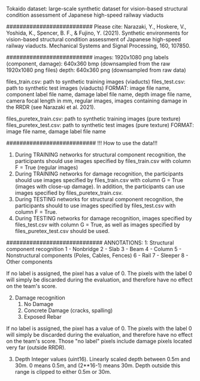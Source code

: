 Tokaido dataset: large-scale synthetic dataset for vision-based structural condition assessment of Japanese high-speed railway viaducts
 
##########################
Please cite:
Narazaki, Y., Hoskere, V., Yoshida, K., Spencer, B. F., & Fujino, Y. (2021). Synthetic environments for vision-based structural condition assessment of Japanese high-speed railway viaducts. Mechanical Systems and Signal Processing, 160, 107850.
 
##########################
images: 1920x1080 png
labels (component, damage): 640x360 bmp (downsampled from the raw 1920x1080 png files)
depth: 640x360 png (downsampled from raw data)
 
files_train.csv: path to synthetic training images (viaducts)
files_test.csv: path to synthetic test images (viaducts)
FORMAT:
image file name, component label file name, damage label file name, depth image file name, camera focal length in mm, regular images, images containing damage in the RRDR (see Narazaki et al. 2021).
 
files_puretex_train.csv: path to synthetic training images (pure texture)
files_puretex_test.csv: path to synthetic test images (pure texture)
FORMAT:
image file name, damage label file name
 
###########################
!!! How to use the data!!!
1. During TRAINING networks for structural component recognition, the participants should use images specified by files_train.csv with column F = True (regular images)
2. During TRAINING networks for damage recognition, the participants should use images specified by files_train.csv with column G = True (images with close-up damage). In addition, the participants can use images specified by files_puretex_train.csv.
3. During TESTING networks for structural component recognition, the participants should to use images specified by files_test.csv with column F = True.
4. During TESTING networks for damage recognition, images specified by files_test.csv with column G = True, as well as images specified by files_puretex_test.csv should be used.
 
#############################
ANNOTATIONS:
1: Structural component recognition
   1 - Nonbridge
   2 - Slab
   3 - Beam
   4 - Column
   5 - Nonstructural components (Poles, Cables, Fences)
   6 - Rail
   7 - Sleeper
   8 - Other components
 
If no label is assigned, the pixel has a value of 0. The pixels with the label 0 will simply be discarded during the evaluation, and therefore have no effect on the team's score.
 
2. Damage recognition
   1. No Damage
   2. Concrete Damage (cracks, spalling)
   3. Exposed Rebar
 
If no label is assigned, the pixel has a value of 0. The pixels with the label 0 will simply be discarded during the evaluation, and therefore have no effect on the team's score. Those "no label" pixels include damage pixels located very far (outside RRDR).
 
3. Depth
Integer values (uint16). Linearly scaled depth between 0.5m and 30m.
0 means 0.5m, and (2**16-1) means 30m. Depth outside this range is clipped to either 0.5m or 30m.